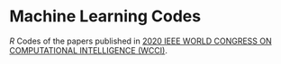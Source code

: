 # Machine Learning Codes

*R* Codes of the papers published in [2020 IEEE WORLD CONGRESS ON COMPUTATIONAL INTELLIGENCE (WCCI)](https://wcci2020.org).

